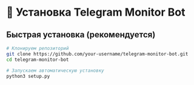 # 📱 Установка Telegram Monitor Bot

## Быстрая установка (рекомендуется)

```bash
# Клонируем репозиторий
git clone https://github.com/your-username/telegram-monitor-bot.git
cd telegram-monitor-bot

# Запускаем автоматическую установку
python3 setup.py
